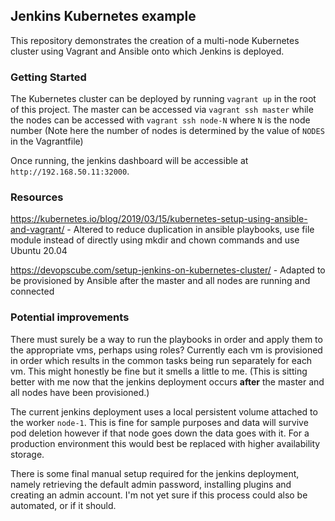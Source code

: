 ## Jenkins Kubernetes example

This repository demonstrates the creation of a multi-node Kubernetes cluster using Vagrant and Ansible onto which Jenkins is deployed.

### Getting Started

The Kubernetes cluster can be deployed by running `vagrant up` in the root of this project. The master can be accessed via `vagrant ssh master` while the nodes can be accessed with `vagrant ssh node-N` where `N` is the node number (Note here the number of nodes is determined by the value of `NODES` in the Vagrantfile)

Once running, the jenkins dashboard will be accessible at `http://192.168.50.11:32000`.

### Resources

https://kubernetes.io/blog/2019/03/15/kubernetes-setup-using-ansible-and-vagrant/ - Altered to reduce duplication in ansible playbooks, use file module instead of directly using mkdir and chown commands and use Ubuntu 20.04

https://devopscube.com/setup-jenkins-on-kubernetes-cluster/ - Adapted to be provisioned by Ansible after the master and all nodes are running and connected

### Potential improvements

There must surely be a way to run the playbooks in order and apply them to the appropriate vms, perhaps using roles? Currently each vm is provisioned in order which results in the common tasks being run separately for each vm. This might honestly be fine but it smells a little to me. (This is sitting better with me now that the jenkins deployment occurs **after** the master and all nodes have been provisioned.)

The current jenkins deployment uses a local persistent volume attached to the worker `node-1`. This is fine for sample purposes and data will survive pod deletion however if that node goes down the data goes with it. For a production environment this would best be replaced with higher availability storage.

There is some final manual setup required for the jenkins deployment, namely retrieving the default admin password, installing plugins and creating an admin account. I'm not yet sure if this process could also be automated, or if it should.